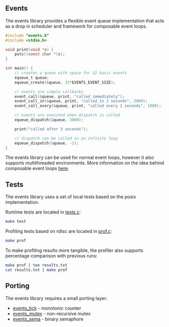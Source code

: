 ## Events ##

The events library provides a flexible event queue implementation
that acts as a drop in scheduler and framework for composable event
loops.

``` c
#include "events.h"
#include <stdio.h>

void print(void *s) {
    puts((const char *)s);
}

int main() {
    // creates a queue with space for 32 basic events
    equeue_t queue;
    equeue_create(&queue, 32*EVENTS_EVENT_SIZE);

    // events are simple callbacks
    event_call(&queue, print, "called immediately");
    event_call_in(&queue, print, "called in 2 seconds", 2000);
    event_call_every(&queue, print, "called every 1 seconds", 1000);

    // events are executed when dispatch is called
    equeue_dispatch(&queue, 3000);

    print("called after 3 seconds");

    // dispatch can be called in an infinite loop
    equeue_dispatch(&queue, -1);
}
```

The events library can be used for normal event loops, however it also
supports multithreaded environments. More information on the idea
behind composable event loops 
[here](https://gist.github.com/geky/4969d940f1bd5596bdc10e79093e2553).

## Tests ##

The events library uses a set of local tests based on the posix implementation.

Runtime tests are located in [tests.c](tests/tests.c):

``` bash
make test
```

Profiling tests based on rdtsc are located in [prof.c](tests/prof.c):

``` bash
make prof
```

To make profiling results more tangible, the profiler also supports percentage
comparison with previous runs:
``` bash
make prof | tee results.txt
cat results.txt | make prof
```

## Porting ##

The events library requires a small porting layer:
- [events_tick](events_tick.h) - monotonic counter
- [events_mutex](events_mutex.h) - non-recursive mutex
- [events_sema](events_sema.h) - binary semaphore
